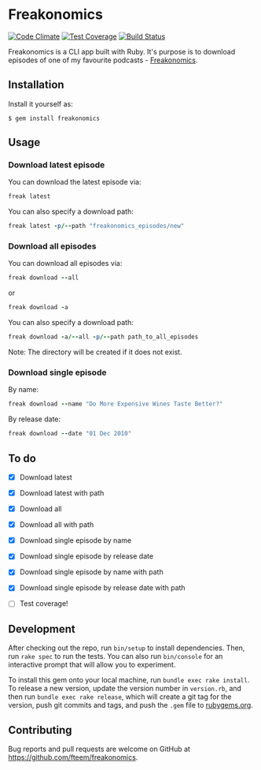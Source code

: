 # Freakonomics

[![Code Climate](https://codeclimate.com/github/fteem/freakonomics/badges/gpa.svg)](https://codeclimate.com/github/fteem/freakonomics)
[![Test Coverage](https://codeclimate.com/github/fteem/freakonomics/badges/coverage.svg)](https://codeclimate.com/github/fteem/freakonomics/coverage)
[![Build Status](https://travis-ci.org/fteem/freakonomics.svg)](https://travis-ci.org/fteem/freakonomics)

Freakonomics is a CLI app built with Ruby. It's purpose is to download episodes of 
one of my favourite podcasts - [Freakonomics](http://freakonomics.com).

## Installation

Install it yourself as:

    $ gem install freakonomics

## Usage

### Download latest episode

You can download the latest episode via:

```ruby
freak latest
```

You can also specify a download path: 

```ruby
freak latest -p/--path "freakonomics_episodes/new"
```

### Download all episodes

You can download all episodes via:

```ruby
freak download --all
```
or

```ruby
freak download -a
```

You can also specify a download path: 

```ruby
freak download -a/--all -p/--path path_to_all_episodes
```

Note: The directory will be created if it does not exist.

### Download single episode

By name:

```ruby
freak download --name "Do More Expensive Wines Taste Better?"
```

By release date:

```ruby
freak download --date "01 Dec 2010"
```

## To do

- [x] Download latest
- [x] Download latest with path
- [x] Download all
- [x] Download all with path
- [x] Download single episode by name
- [x] Download single episode by release date
- [x] Download single episode by name with path
- [x] Download single episode by release date with path
- [ ] Test coverage!


## Development

After checking out the repo, run `bin/setup` to install dependencies. Then, run `rake spec` to run the tests. You can also run `bin/console` for an interactive prompt that will allow you to experiment.

To install this gem onto your local machine, run `bundle exec rake install`. To release a new version, update the version number in `version.rb`, and then run `bundle exec rake release`, which will create a git tag for the version, push git commits and tags, and push the `.gem` file to [rubygems.org](https://rubygems.org).

## Contributing

Bug reports and pull requests are welcome on GitHub at https://github.com/fteem/freakonomics.

